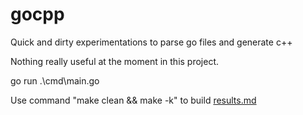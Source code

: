 # gocpp
Quick and dirty experimentations to parse go files and generate c++

Nothing really useful at the moment in this project.

go run .\cmd\main.go

Use command "make clean && make -k" to build [results.md](./results.md)
